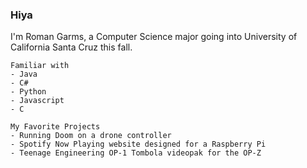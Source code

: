 ### Hiya

<!--
**Romano-Garmez/Romano-Garmez** is a ✨ _special_ ✨ repository because its `README.md` (this file) appears on your GitHub profile. -->

I'm Roman Garms, a Computer Science major going into University of California Santa Cruz this fall. 
```
Familiar with 
- Java
- C#
- Python
- Javascript
- C
```

```
My Favorite Projects
- Running Doom on a drone controller
- Spotify Now Playing website designed for a Raspberry Pi
- Teenage Engineering OP-1 Tombola videopak for the OP-Z
```
